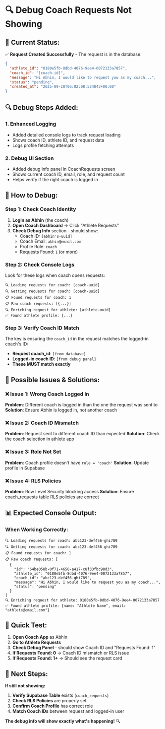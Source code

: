 # 🔍 **Debug Coach Requests Not Showing**

## 🎯 **Current Status:**
✅ **Request Created Successfully** - The request is in the database:
```json
{
  "athlete_id": "0180e5fb-8dbd-4076-9ee4-0072133a7857",
  "coach_id": "[coach-id]", 
  "message": "Hi Abhin, I would like to request you as my coach...",
  "status": "pending",
  "created_at": "2025-09-20T06:02:08.524843+00:00"
}
```

## 🔍 **Debug Steps Added:**

### **1. Enhanced Logging**
- Added detailed console logs to track request loading
- Shows coach ID, athlete ID, and request data
- Logs profile fetching attempts

### **2. Debug UI Section**
- Added debug info panel in CoachRequests screen
- Shows current coach ID, email, role, and request count
- Helps verify if the right coach is logged in

## 🚀 **How to Debug:**

### **Step 1: Check Coach Identity**
1. **Login as Abhin** (the coach)
2. **Open Coach Dashboard** → Click "Athlete Requests"
3. **Check Debug Info** section - should show:
   - Coach ID: `[abhin's-uuid]`
   - Coach Email: `abhin@email.com`
   - Profile Role: `coach`
   - Requests Found: `1` (or more)

### **Step 2: Check Console Logs**
Look for these logs when coach opens requests:
```
🔍 Loading requests for coach: [coach-uuid]
🔍 Getting requests for coach: [coach-uuid]
📋 Found requests for coach: 1
📋 Raw coach requests: [{...}]
🔍 Enriching request for athlete: [athlete-uuid]
✅ Found athlete profile: {...}
```

### **Step 3: Verify Coach ID Match**
The key is ensuring the `coach_id` in the request matches the logged-in coach's ID:
- **Request coach_id**: `[from database]`
- **Logged-in coach ID**: `[from debug panel]`
- **These MUST match exactly**

## 🔧 **Possible Issues & Solutions:**

### **❌ Issue 1: Wrong Coach Logged In**
**Problem**: Different coach is logged in than the one the request was sent to
**Solution**: Ensure Abhin is logged in, not another coach

### **❌ Issue 2: Coach ID Mismatch**
**Problem**: Request sent to different coach ID than expected
**Solution**: Check the coach selection in athlete app

### **❌ Issue 3: Role Not Set**
**Problem**: Coach profile doesn't have `role = 'coach'`
**Solution**: Update profile in Supabase

### **❌ Issue 4: RLS Policies**
**Problem**: Row Level Security blocking access
**Solution**: Ensure coach_requests table RLS policies are correct

## 📊 **Expected Console Output:**

### **When Working Correctly:**
```
🔍 Loading requests for coach: abc123-def456-ghi789
🔍 Getting requests for coach: abc123-def456-ghi789
📋 Found requests for coach: 1
📋 Raw coach requests: [
  {
    "id": "64be058b-0f71-4658-a417-c8f33fbc98d3",
    "athlete_id": "0180e5fb-8dbd-4076-9ee4-0072133a7857",
    "coach_id": "abc123-def456-ghi789",
    "message": "Hi Abhin, I would like to request you as my coach...",
    "status": "pending"
  }
]
🔍 Enriching request for athlete: 0180e5fb-8dbd-4076-9ee4-0072133a7857
✅ Found athlete profile: {name: "Athlete Name", email: "athlete@email.com"}
```

## 🎯 **Quick Test:**

1. **Open Coach App** as Abhin
2. **Go to Athlete Requests** 
3. **Check Debug Panel** - should show Coach ID and "Requests Found: 1"
4. **If Requests Found: 0** → Coach ID mismatch or RLS issue
5. **If Requests Found: 1+** → Should see the request card

## 🔄 **Next Steps:**

**If still not showing:**
1. **Verify Supabase Table** exists (`coach_requests`)
2. **Check RLS Policies** are properly set
3. **Confirm Coach Profile** has correct role
4. **Match Coach IDs** between request and logged-in user

**The debug info will show exactly what's happening!** 🔍
